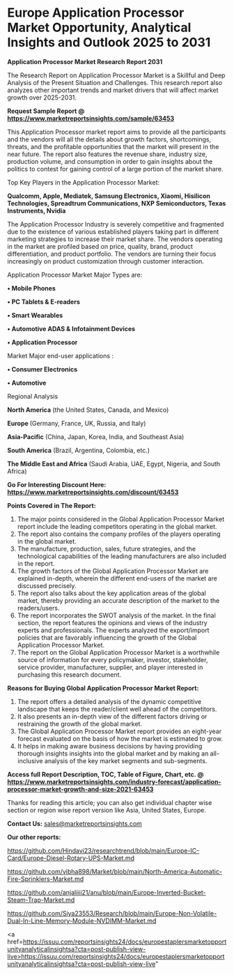 # Europe Application Processor Market Opportunity, Analytical Insights and Outlook 2025 to 2031

<strong>Application Processor Market Research Report 2031</strong>

The Research Report on Application Processor Market is a Skillful and Deep Analysis of the Present Situation and Challenges. This research report also analyzes other important trends and market drivers that will affect market growth over 2025-2031.

<strong>Request Sample Report @ <a href=https://www.marketreportsinsights.com/sample/63453>https://www.marketreportsinsights.com/sample/63453</a></strong>

This Application Processor market report aims to provide all the participants and the vendors will all the details about growth factors, shortcomings, threats, and the profitable opportunities that the market will present in the near future. The report also features the revenue share, industry size, production volume, and consumption in order to gain insights about the politics to contest for gaining control of a large portion of the market share.

Top Key Players in the Application Processor Market:

<strong>Qualcomm, Apple, Mediatek, Samsung Electronics, Xiaomi, Hisilicon Technologies, Spreadtrum Communications, NXP Semiconductors, Texas Instruments, Nvidia</strong>

The Application Processor Industry is severely competitive and fragmented due to the existence of various established players taking part in different marketing strategies to increase their market share. The vendors operating in the market are profiled based on price, quality, brand, product differentiation, and product portfolio. The vendors are turning their focus increasingly on product customization through customer interaction.

Application Processor Market Major Types are:

<strong>• Mobile Phones

• PC Tablets & E-readers

• Smart Wearables

• Automotive ADAS & Infotainment Devices

• Application Processor</strong>

Market Major end-user applications :

<strong>• Consumer Electronics

• Automotive</strong>

Regional Analysis

</u><strong><b>North America</b></strong> (the United States, Canada, and Mexico)

<strong><b>Europe </b></strong>(Germany, France, UK, Russia, and Italy)

<strong><b>Asia-Pacific</b></strong> (China, Japan, Korea, India, and Southeast Asia)

<strong><b>South America</b></strong> (Brazil, Argentina, Colombia, etc.)

<strong><b>The Middle East and Africa</b></strong> (Saudi Arabia, UAE, Egypt, Nigeria, and South Africa)

<strong>Go For Interesting Discount Here: <a href=https://www.marketreportsinsights.com/discount/63453>https://www.marketreportsinsights.com/discount/63453</a></strong>

<strong>Points Covered in The Report:</strong>
<ol>
  <li>The major points considered in the Global Application Processor Market report include the leading competitors operating in the global market.</li>
  <li>The report also contains the company profiles of the players operating in the global market.</li>
  <li>The manufacture, production, sales, future strategies, and the technological capabilities of the leading manufacturers are also included in the report.</li>
  <li>The growth factors of the Global Application Processor Market are explained in-depth, wherein the different end-users of the market are discussed precisely.</li>
  <li>The report also talks about the key application areas of the global market, thereby providing an accurate description of the market to the readers/users.</li>
  <li>The report incorporates the SWOT analysis of the market. In the final section, the report features the opinions and views of the industry experts and professionals. The experts analyzed the export/import policies that are favorably influencing the growth of the Global Application Processor Market.</li>
  <li>The report on the Global Application Processor Market is a worthwhile source of information for every policymaker, investor, stakeholder, service provider, manufacturer, supplier, and player interested in purchasing this research document.</li>
</ol>
<strong>Reasons for Buying Global Application Processor Market Report:</strong>

<ol>
  <li>The report offers a detailed analysis of the dynamic competitive landscape that keeps the reader/client well ahead of the competitors.</li>
  <li>It also presents an in-depth view of the different factors driving or restraining the growth of the global market.</li>
  <li>The Global Application Processor Market report provides an eight-year forecast evaluated on the basis of how the market is estimated to grow.</li>
  <li>It helps in making aware business decisions by having providing thorough insights insights into the global market and by making an all-inclusive analysis of the key market segments and sub-segments.</li>
</ol>
<strong>Access full Report Description, TOC, Table of Figure, Chart, etc. @ <a href=https://www.marketreportsinsights.com/industry-forecast/application-processor-market-growth-and-size-2021-63453>https://www.marketreportsinsights.com/industry-forecast/application-processor-market-growth-and-size-2021-63453</a></strong>


Thanks for reading this article; you can also get individual chapter wise section or region wise report version like Asia, United States, Europe.

<strong>Contact Us:</strong>
sales@marketreportsinsights.com

<strong>Our other reports:</strong>

<a href=https://github.com/Hindavi23/researchtrend/blob/main/Europe-IC-Card/Europe-Diesel-Rotary-UPS-Market.md>https://github.com/Hindavi23/researchtrend/blob/main/Europe-IC-Card/Europe-Diesel-Rotary-UPS-Market.md</a>

<a href=https://github.com/vibha898/Market/blob/main/North-America-Automatic-Fire-Sprinklers-Market.md>https://github.com/vibha898/Market/blob/main/North-America-Automatic-Fire-Sprinklers-Market.md</a>

<a href=https://github.com/anjaliiii21/anu/blob/main/Europe-Inverted-Bucket-Steam-Trap-Market.md>https://github.com/anjaliiii21/anu/blob/main/Europe-Inverted-Bucket-Steam-Trap-Market.md</a>

<a href=https://github.com/Siya23553/Research/blob/main/Europe-Non-Volatile-Dual-In-Line-Memory-Module-NVDIMM-Market.md>https://github.com/Siya23553/Research/blob/main/Europe-Non-Volatile-Dual-In-Line-Memory-Module-NVDIMM-Market.md</a>

<a href=https://issuu.com/reportsinsights24/docs/europestaplersmarketopportunityanalyticalinsightsa?cta=post-publish-view-live>https://issuu.com/reportsinsights24/docs/europestaplersmarketopportunityanalyticalinsightsa?cta=post-publish-view-live</a>"
